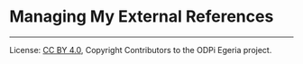 <!-- SPDX-License-Identifier: CC-BY-4.0 -->
<!-- Copyright Contributors to the ODPi Egeria project. -->


# Managing My External References



----
License: [CC BY 4.0](https://creativecommons.org/licenses/by/4.0/),
Copyright Contributors to the ODPi Egeria project.